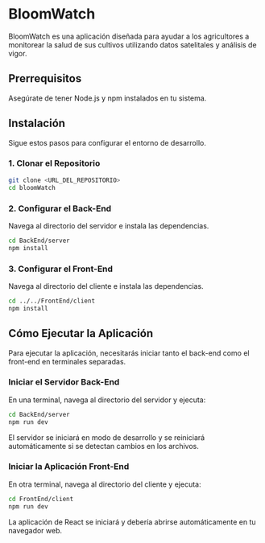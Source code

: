 # BloomWatch

BloomWatch es una aplicación diseñada para ayudar a los agricultores a monitorear la salud de sus cultivos utilizando datos satelitales y análisis de vigor.

## Prerrequisitos

Asegúrate de tener Node.js y npm instalados en tu sistema.

## Instalación

Sigue estos pasos para configurar el entorno de desarrollo.

### 1. Clonar el Repositorio

```bash
git clone <URL_DEL_REPOSITORIO>
cd bloomWatch
```

### 2. Configurar el Back-End

Navega al directorio del servidor e instala las dependencias.

```bash
cd BackEnd/server
npm install
```

### 3. Configurar el Front-End

Navega al directorio del cliente e instala las dependencias.

```bash
cd ../../FrontEnd/client
npm install
```

## Cómo Ejecutar la Aplicación

Para ejecutar la aplicación, necesitarás iniciar tanto el back-end como el front-end en terminales separadas.

### Iniciar el Servidor Back-End

En una terminal, navega al directorio del servidor y ejecuta:

```bash
cd BackEnd/server
npm run dev
```

El servidor se iniciará en modo de desarrollo y se reiniciará automáticamente si se detectan cambios en los archivos.

### Iniciar la Aplicación Front-End

En otra terminal, navega al directorio del cliente y ejecuta:

```bash
cd FrontEnd/client
npm run dev
```

La aplicación de React se iniciará y debería abrirse automáticamente en tu navegador web.